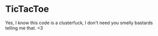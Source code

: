TicTacToe
=========
Yes, I know this code is a clusterfuck, I don't need you smelly bastards telling me that. <3
